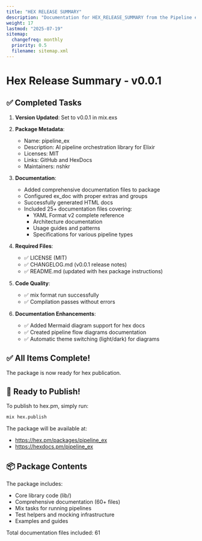 ```yaml
---
title: "HEX RELEASE SUMMARY"
description: "Documentation for HEX_RELEASE_SUMMARY from the Pipeline ex repository."
weight: 17
lastmod: "2025-07-19"
sitemap:
  changefreq: monthly
  priority: 0.5
  filename: sitemap.xml
---
```


# Hex Release Summary - v0.0.1

## ✅ Completed Tasks

1. **Version Updated**: Set to v0.0.1 in mix.exs
2. **Package Metadata**: 
   - Name: pipeline_ex
   - Description: AI pipeline orchestration library for Elixir
   - Licenses: MIT
   - Links: GitHub and HexDocs
   - Maintainers: nshkr

3. **Documentation**:
   - Added comprehensive documentation files to package
   - Configured ex_doc with proper extras and groups
   - Successfully generated HTML docs
   - Included 25+ documentation files covering:
     - YAML Format v2 complete reference
     - Architecture documentation
     - Usage guides and patterns
     - Specifications for various pipeline types

4. **Required Files**:
   - ✅ LICENSE (MIT)
   - ✅ CHANGELOG.md (v0.0.1 release notes)
   - ✅ README.md (updated with hex package instructions)

5. **Code Quality**:
   - ✅ mix format run successfully
   - ✅ Compilation passes without errors

6. **Documentation Enhancements**:
   - ✅ Added Mermaid diagram support for hex docs
   - ✅ Created pipeline flow diagrams documentation
   - ✅ Automatic theme switching (light/dark) for diagrams

## ✅ All Items Complete!

The package is now ready for hex publication.

## 🚀 Ready to Publish!

To publish to hex.pm, simply run:

```bash
mix hex.publish
```

The package will be available at:
- https://hex.pm/packages/pipeline_ex
- https://hexdocs.pm/pipeline_ex

## 📦 Package Contents

The package includes:
- Core library code (lib/)
- Comprehensive documentation (60+ files)
- Mix tasks for running pipelines
- Test helpers and mocking infrastructure
- Examples and guides

Total documentation files included: 61